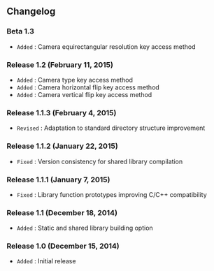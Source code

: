 ## Changelog

### Beta 1.3

- `Added` : Camera equirectangular resolution key access method

### Release 1.2 (February 11, 2015)

- `Added` : Camera type key access method
- `Added` : Camera horizontal flip key access method
- `Added` : Camera vertical flip key access method

### Release 1.1.3 (February 4, 2015)

- `Revised` : Adaptation to standard directory structure improvement

### Release 1.1.2 (January 22, 2015)

- `Fixed` : Version consistency for shared library compilation

### Release 1.1.1 (January 7, 2015)

- `Fixed` : Library function prototypes improving C/C++ compatibility

### Release 1.1 (December 18, 2014)

- `Added` : Static and shared library building option

### Release 1.0 (December 15, 2014)

- `Added` : Initial release
